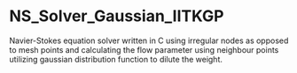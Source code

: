 # NS_Solver_Gaussian_IITKGP
Navier-Stokes equation solver written in C using irregular nodes as opposed to mesh points and calculating the flow parameter using neighbour points utilizing gaussian distribution function to dilute the weight.
